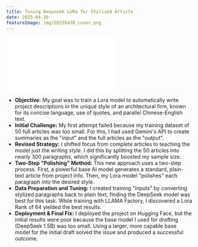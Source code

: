 ```yaml
---
title: Tuning Deepseek LoRa for Stylized Article
date: 2025-04-30
featureImage: img/20250430_cover.png
---
```


<div class="video-container">
<iframe src="//player.bilibili.com/player.html?isOutside=true&aid=114702302650242&bvid=BV1bBN5zHE9u&cid=30556491125&p=1" scrolling="no" border="0" frameborder="no" framespacing="0" allowfullscreen="true"></iframe>
</div>

- **Objective:** My goal was to train a Lora model to automatically write project descriptions in the unique style of an architectural firm, known for its concise language, use of quotes, and parallel Chinese-English text.
- **Initial Challenge:** My first attempt failed because my training dataset of 50 full articles was too small. For this, I had used Gemini's API to create summaries as the "input" and the full articles as the "output".
- **Revised Strategy:** I shifted focus from complete articles to teaching the model just the writing _style_. I did this by splitting the 50 articles into nearly 300 paragraphs, which significantly boosted my sample size.
- **Two-Step "Polishing" Method:** This new approach uses a two-step process. First, a powerful base AI model generates a standard, plain-text article from project info. Then, my Lora model "polishes" each paragraph into the desired style.
- **Data Preparation and Tuning:** I created training "inputs" by converting stylized paragraphs back to plain text, finding the DeepSeek model was best for this task. While training with LLAMA Factory, I discovered a Lora Rank of 64 yielded the best results.
- **Deployment & Final Fix:** I deployed the project on Hugging Face, but the initial results were poor because the base model I used for drafting (DeepSeek 1.5B) was too small. Using a larger, more capable base model for the initial draft solved the issue and produced a successful outcome.